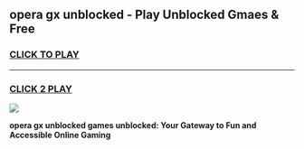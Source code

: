
## opera gx unblocked - Play Unblocked Gmaes & Free
<h3>
<a href="https://news.freeplayer.one?title=opera_gx_unblocked&ref=16F">CLICK TO PLAY</a></h3>
<hr>

<h3>
<a href="https://news.freeplayer.one?title=opera_gx_unblocked&ref=16F">CLICK 2 PLAY</a>
  
</h3>

<a href="https://news.freeplayer.one?title=opera_gx_unblocked&ref=16F/"><img src="https://clearcache.store/games.png"></a>


**opera gx unblocked games unblocked: Your Gateway to Fun and Accessible Online Gaming**
